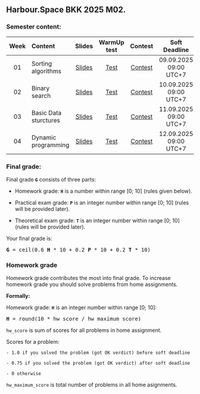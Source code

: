 ## Harbour.Space BKK 2025 M02.

### Semester content:

[ContestID_W01]: https://contest.yandex.ru/contest/81122/?lang=en
[ContestID_W02]: https://contest.yandex.ru/contest/81205/?lang=en
[ContestID_W03]: https://contest.yandex.ru/contest/81260/?lang=en
[ContestID_W04]: https://contest.yandex.ru/contest/81350/?lang=en
[ContestID_W05]: https://contest.yandex.ru/contest/81322/?lang=en
[ContestID_W06]: https://contest.yandex.ru/contest/81350/?lang=en
[ContestID_W07]: https://contest.yandex.ru/contest/81351/?lang=en
[ContestID_W08]: https://contest.yandex.ru/contest/81352/?lang=en
[ContestID_W09]: https://contest.yandex.ru/contest/81353/?lang=en
[ContestID_W10]: https://contest.yandex.ru/contest/81354/?lang=en

[WarmUp_test_W01]: https://forms.gle/iKFKrEsHGC66RjM6A
[WarmUp_test_W02]: https://forms.gle/xQcA3JF9gSpF5ymy8
[WarmUp_test_W03]: https://forms.gle/ac2kQtJtnYm4DLiz8
[WarmUp_test_W04]: https://forms.gle/YBMKEQNiM1iK1PH56
[WarmUp_test_W05]: https://forms.gle/deZv1CfXAQSz24po8
[WarmUp_test_W06]: https://forms.gle/hXf78WvknbBJFXn97
[WarmUp_test_W07]: https://forms.gle/WK4SQoK9X6nq85DA6
[WarmUp_test_W08]: https://forms.gle/7wpKijaA8VTSdAPq8
[WarmUp_test_W09]: https://forms.gle/EZc6HEHviYyD84v77
[WarmUp_test_W10]: https://forms.gle/9C3uPhhbYuvbXisXA
[WarmUp_test_W11]: https://forms.gle/MpGUCZuxxuYmN3aw9

[Slides_W01]: ../master/week01_sorting_algorithms/BKK.2025.Algo.Class01.pdf
[Slides_W02]: ../master/week02_binary_search/MSAI.2025.Algo.W02.slides.pdf
[Slides_W03]: ../master/week03_basic_data_structures/MSAI.2025.Algo.W03.slides.pdf
[Slides_W04]: ../master/week04_dynamic_programming/MSAI.2025.Algo.W04.slides.pdf
[Slides_W05]: ../master/week05_knapsack/MSAI.2025.Algo.W05.slides.pdf
[Slides_W06]: ../master/week06_kmp_heap/MSAI.2025.Algo.W06.slides.pdf
[Slides_W07]: ../master/week07_dfs_bfs/MSAI.2025.Algo.W07.slides.pdf
[Slides_W08]: ../master/week08_shortest_paths/MSAI.2025.Algo.W08.slides.pdf
[Slides_W09]: ../master/week09_rsq_rmq/MSAI.2025.Algo.W09.slides.pdf
[Slides_W10]: ../master/week10_hashing/MSAI.2025.Algo.W10.slides.pdf
[Slides_W11]: ../master/week11_binary_search_tree/MSAI.2025.Algo.W11.slides.pdf

| Week   | Content                | Slides               | WarmUp test             | Contest                  | Soft Deadline          |
|:------:|:-----------------------|:--------------------:|:-----------------------:|:------------------------:|:----------------------:|
| 01     | Sorting algorithms     | [Slides][Slides_W01] | [Test][WarmUp_test_W01] | [Contest][ContestID_W01] | 09.09.2025 09:00 UTC+7 |
| 02     | Binary search          | [Slides][Slides_W02] | [Test][WarmUp_test_W02] | [Contest][ContestID_W02] | 10.09.2025 09:00 UTC+7 |
| 03     | Basic Data sturctures  | [Slides][Slides_W03] | [Test][WarmUp_test_W03] | [Contest][ContestID_W03] | 11.09.2025 09:00 UTC+7 |
| 04     | Dynamic programming    | [Slides][Slides_W04] | [Test][WarmUp_test_W04] | [Contest][ContestID_W04] | 12.09.2025 09:00 UTC+7 |
<!---
| 05     | Knapsack problem       | [Slides][Slides_W05] | [Test][WarmUp_test_W05] | [Contest][ContestID_W05] | 15.09.2025 09:00 UTC+7 |
| 06     | KMP & Heap             | [Slides][Slides_W06] | [Test][WarmUp_test_W06] | [Contest][ContestID_W06] | 16.09.2025 09:00 UTC+7 |
| 07     | DFS & BFS              | [Slides][Slides_W07] | [Test][WarmUp_test_W07] | [Contest][ContestID_W07] | 17.09.2025 09:00 UTC+7 |
| 08     | Shortest paths         | [Slides][Slides_W08] | [Test][WarmUp_test_W08] | [Contest][ContestID_W08] | 18.09.2025 09:00 UTC+7 |
| 09     | RSQ & RMQ              | [Slides][Slides_W09] | [Test][WarmUp_test_W09] | [Contest][ContestID_W09] | 19.09.2025 09:00 UTC+7 |
| 10     | Hashing                | [Slides][Slides_W10] | [Test][WarmUp_test_W10] | [Contest][ContestID_W10] | 22.09.2025 09:00 UTC+7 |
| 11     | Binary Search Tree     | [Slides][Slides_W11] | None                    | None                     | None                   |
--->

<!--- Strict deadline for all home assignments is 24.09.2025  09:00 UTC+7. --->

<!---
### Exams:

You will have **practical** and **theoretical** exams.

**Practical exam** problems and rules will be shared <date>. Strict deadline for practical exam submissions is <date>

Information about **theoretical exam** can be found [here](<link>).
--->


### Final grade:
Final grade **`G`** consists of three parts:

- Homework grade: **`H`** is a number within range [0; 10] (rules given below).

- Practical exam grade: **`P`** is an integer number within range [0; 10] (rules will be provided later).

- Theoretical exam grade: **`T`** is an integer number within range [0; 10] (rules will be provided later).

Your final grade is:
<pre><b>G</b> = ceil(0.6 <b>H</b> * 10 + 0.2 <b>P</b> * 10 + 0.2 <b>T</b> * 10)</pre>


### Homework grade
Homework grade contributes the most into final grade. To increase homework grade you should solve problems from home assignments.

**Formally:**

Homework grade: **`H`** is an integer number within range [0; 10]:
<pre><b>H</b> = round(10 * hw_score / hw_maximum_score)</pre>

`hw_score` is sum of scores for all problems in home assignment.

Scores for a problem:

    - 1.0 if you solved the problem (got OK verdict) before soft deadline
    
    - 0.75 if you solved the problem (got OK verdict) after soft deadline
    
    - 0 otherwise

`hw_maximum_score` is total number of problems in all home asignments.
